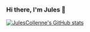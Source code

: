 ### Hi there, I'm Jules 👋

[![JulesCollenne's GitHub stats](https://github-readme-stats.vercel.app/api?username=JulesCollenne)](https://github.com/anuraghazra/github-readme-stats)

<!--
**JulesCollenne/JulesCollenne** is a ✨ _special_ ✨ repository because its `README.md` (this file) appears on your GitHub profile.

Here are some ideas to get you started:

- 🔭 I’m currently working on ...
- 🌱 I’m currently learning ...
- 👯 I’m looking to collaborate on ...
- 🤔 I’m looking for help with ...
- 💬 Ask me about ...
- 📫 How to reach me: ...
- 😄 Pronouns: ...
- ⚡ Fun fact: ...
-->
